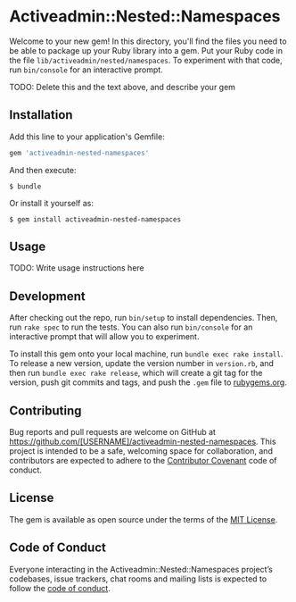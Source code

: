 # Activeadmin::Nested::Namespaces

Welcome to your new gem! In this directory, you'll find the files you need to be able to package up your Ruby library into a gem. Put your Ruby code in the file `lib/activeadmin/nested/namespaces`. To experiment with that code, run `bin/console` for an interactive prompt.

TODO: Delete this and the text above, and describe your gem

## Installation

Add this line to your application's Gemfile:

```ruby
gem 'activeadmin-nested-namespaces'
```

And then execute:

    $ bundle

Or install it yourself as:

    $ gem install activeadmin-nested-namespaces

## Usage

TODO: Write usage instructions here

## Development

After checking out the repo, run `bin/setup` to install dependencies. Then, run `rake spec` to run the tests. You can also run `bin/console` for an interactive prompt that will allow you to experiment.

To install this gem onto your local machine, run `bundle exec rake install`. To release a new version, update the version number in `version.rb`, and then run `bundle exec rake release`, which will create a git tag for the version, push git commits and tags, and push the `.gem` file to [rubygems.org](https://rubygems.org).

## Contributing

Bug reports and pull requests are welcome on GitHub at https://github.com/[USERNAME]/activeadmin-nested-namespaces. This project is intended to be a safe, welcoming space for collaboration, and contributors are expected to adhere to the [Contributor Covenant](http://contributor-covenant.org) code of conduct.

## License

The gem is available as open source under the terms of the [MIT License](https://opensource.org/licenses/MIT).

## Code of Conduct

Everyone interacting in the Activeadmin::Nested::Namespaces project’s codebases, issue trackers, chat rooms and mailing lists is expected to follow the [code of conduct](https://github.com/[USERNAME]/activeadmin-nested-namespaces/blob/master/CODE_OF_CONDUCT.md).
